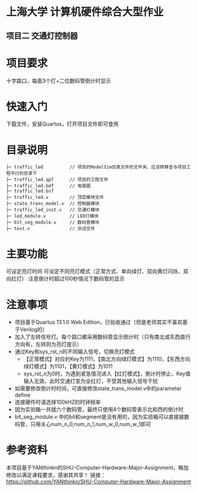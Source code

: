# 上海大学 计算机硬件综合大型作业
## 项目二 交通灯控制器
# 项目要求
十字路口，每面3个灯+二位数码管倒计时显示
# 快速入门
下载文件，安装Quartus，打开项目文件即可食用
# 目录说明
```
├─ traffic_led          // 项目的ModelSim仿真文件的文件夹，应该转移至与项目工程平行的目录下
├─ traffic_led.qpf      // 项目的工程文件
├─ traffic_led.bdf      // 电路图
├─ traffic_led.bsf
├─ traffic_led.v        // 顶层模块文件
├─ state_trans_model.v  // 控制器模块
├─ traffic_led_inst.v   // 交通灯模块
├─ led_module.v         // LED灯模块
├─ bit_seg_module.v     // 数码管模块
├─ test.v               // 测试文件
```

# 主要功能
可设定亮灯时间
可设定不同亮灯模式（正常方式、单向绿灯、双向黄灯闪烁、双向红灯）
注意倒计时超过100秒情况下数码管的显示
# 注意事项
- 项目基于Quartus 13.1.0 Web Edition，已验收通过（但是老师其实不喜欢基于Verilog的）
- 加入了左转信号灯。每个路口都采用数码管显示倒计时（只有南北或东西直行方向有，左转则为亮灯提示）
- 通过Key和sys_rst_n的不同输入信号，切换亮灯模式
  - 【正常模式】对应的Key为1111，【南北方向绿灯模式】为1110，【东西方向绿灯模式】为1101，【黄灯模式】为1011
  - sys_rst_n为0时，为遇到紧急情况进入【红灯模式】，倒计时停止，Key值输入无效，此时交通灯变为全红灯，不受其他输入信号干扰
- 如需要修改倒计时时间，可直接修改state_trans_model.v中的parameter define
- 连接硬件时请选择100kHZ的时钟频率
- 因为实验箱一共就六个数码管，最终只使用4个数码管表示北和西的倒计时
- bit_seg_module.v 中的bit和segment是没有用的，因为实验箱可以直接接数码管，只用关心num_n_0,num_n_1,num_w_0,num_w_1即可
# 参考资料
本项目基于YANthinkn的SHU-Computer-Hardware-Major-Assignment，略加修改以满足课程要求，感谢其共享！
链接：https://github.com/YANthinkn/SHU-Computer-Hardware-Major-Assignment
